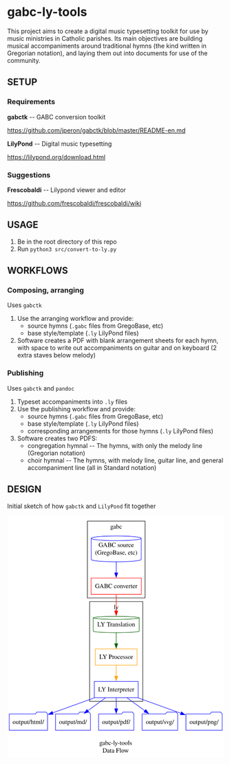 # gabc-ly-tools

This project aims to create a digital music typesetting toolkit for use by music ministries in Catholic parishes.
Its main objectives are building musical accompaniments around traditional hymns (the kind written in Gregorian notation),
and laying them out into documents for use of the community.

## SETUP

### Requirements

**gabctk** -- GABC conversion toolkit

https://github.com/jperon/gabctk/blob/master/README-en.md

**LilyPond** -- Digital music typesetting

https://lilypond.org/download.html

### Suggestions

**Frescobaldi** -- Lilypond viewer and editor

https://github.com/frescobaldi/frescobaldi/wiki

## USAGE

1. Be in the root directory of this repo
1. Run `python3 src/convert-to-ly.py`

## WORKFLOWS

### Composing, arranging

Uses `gabctk`

1. Use the arranging workflow and provide:
    - source hymns (`.gabc` files from GregoBase, etc)
    - base style/template (`.ly` LilyPond files)
1. Software creates a PDF with blank arrangement sheets for each hymn, with space to write out accompaniments on guitar and on keyboard (2 extra staves below melody)

### Publishing

Uses `gabctk` and `pandoc`

1. Typeset accompaniments into `.ly` files
1. Use the publishing workflow and provide:
    - source hymns (`.gabc` files from GregoBase, etc)
    - base style/template (`.ly` LilyPond files)
    - corresponding arrangements for those hymns (`.ly` LilyPond files)
1. Software creates two PDFS:
    - congregation hymnal -- The hymns, with only the melody line (Gregorian notation)
    - choir hymnal -- The hymns, with melody line, guitar line, and general accompaniment line (all in Standard notation)

## DESIGN

Initial sketch of how `gabctk` and `LilyPond` fit together

![System  Design - gabc-ly-tools](./static/design/graphviz.svg "System  Design - gabc-ly-tools")
